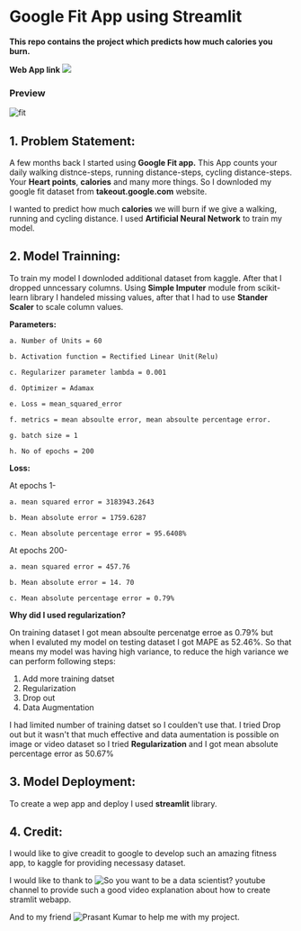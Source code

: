 # Google Fit App using **Streamlit**

**This repo contains the project which predicts how much calories you burn.**

**Web App link**
![](https://share.streamlit.io/rahul-kad/googlefitapp/main)

### Preview

![fit](https://user-images.githubusercontent.com/63397654/116190887-0861a400-a749-11eb-8b9b-9517367c2291.gif)

## 1. Problem Statement: 
A few months back I started using **Google Fit app.** This App counts your daily walking distnce-steps, running distance-steps, cycling distance-steps.
Your **Heart points**, **calories** and many more things. So I downloded my google fit dataset from **takeout.google.com** website.

I wanted to predict how much **calories** we will burn if we give a walking, running and cycling distance.
I used **Artificial Neural Network** to train my model.

## 2. Model Trainning:
To train my model I downloded additional dataset from kaggle. After that I dropped unncessary columns. 
Using **Simple Imputer** module from scikit-learn library I handeled missing values, after that I had to use **Stander Scaler** to scale column values.

**Parameters:**

    a. Number of Units = 60
  
    b. Activation function = Rectified Linear Unit(Relu)

    c. Regularizer parameter lambda = 0.001
    
    d. Optimizer = Adamax
    
    e. Loss = mean_squared_error
    
    f. metrics = mean absoulte error, mean absoulte percentage error.
    
    g. batch size = 1
    
    h. No of epochs = 200
    
   
**Loss:**


At epochs 1- 
    
    a. mean squared error = 3183943.2643
    
    b. Mean absolute error = 1759.6287
    
    c. Mean absolute percentage error = 95.6408%
    

At epochs 200-

    a. mean squared error = 457.76
    
    b. Mean absolute error = 14. 70
    
    c. Mean absolute percentage error = 0.79%


**Why did I used regularization?**

On training dataset I got mean absoulte percenatge erroe as 0.79% but when I evaluted my model on testing dataset I got MAPE as 52.46%. So that means my model was having high variance, to reduce the high variance we can perform following steps:

1. Add more training datset
2. Regularization
3. Drop out 
4. Data Augmentation

I had limited number of training datset so I coulden't use that. I tried Drop out but it wasn't that much effective and data aumentation is possible on image or video dataset so I tried **Regularization** and I got mean absolute percentage error as 50.67%


## 3. Model Deployment:

To create a wep app and deploy I used **streamlit** library. 


## 4. Credit:

I would like to give creadit to google to develop such an amazing fitness app, to kaggle for providing necessasy dataset. 

I would like to thank to ![So you want to be a data scientist?](https://www.youtube.com/channel/UCpNUYWW0kiqyh0j5Qy3aU7w) youtube channel to provide such a good video explanation about how to create stramlit webapp.

And to my friend ![Prasant Kumar](https://www.linkedin.com/in/prasant-kumar-a510bb192/) to help me with my project.














